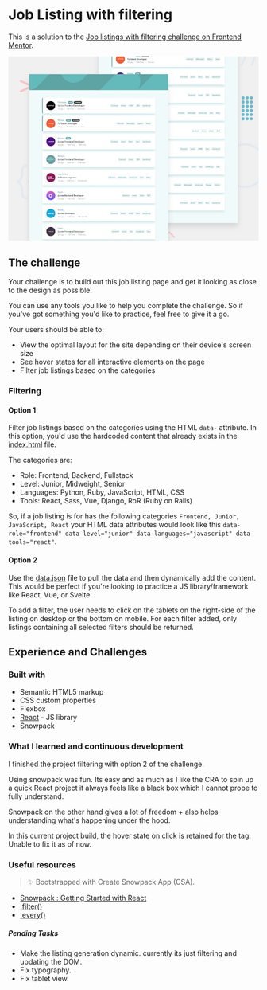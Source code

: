 # Job Listing with filtering

This is a solution to the [Job listings with filtering challenge on Frontend Mentor](https://www.frontendmentor.io/challenges/job-listings-with-filtering-ivstIPCt).

![Design preview for the Job listings with filtering coding challenge](./design/desktop-preview.jpg)

## The challenge

Your challenge is to build out this job listing page and get it looking as close to the design as possible.

You can use any tools you like to help you complete the challenge. So if you've got something you'd like to practice, feel free to give it a go.

Your users should be able to:

- View the optimal layout for the site depending on their device's screen size
- See hover states for all interactive elements on the page
- Filter job listings based on the categories

### Filtering

#### Option 1

Filter job listings based on the categories using the HTML `data-` attribute. In this option, you'd use the hardcoded content that already exists in the [index.html](./index.html) file.

The categories are:

- Role: Frontend, Backend, Fullstack
- Level: Junior, Midweight, Senior
- Languages: Python, Ruby, JavaScript, HTML, CSS
- Tools: React, Sass, Vue, Django, RoR (Ruby on Rails)

So, if a job listing is for has the following categories `Frontend, Junior, JavaScript, React` your HTML data attributes would look like this `data-role="frontend" data-level="junior" data-languages="javascript" data-tools="react"`.

#### Option 2

Use the [data.json](./data.json) file to pull the data and then dynamically add the content. This would be perfect if you're looking to practice a JS library/framework like React, Vue, or Svelte.

To add a filter, the user needs to click on the tablets on the right-side of the listing on desktop or the bottom on mobile. For each filter added, only listings containing all selected filters should be returned.

## Experience and Challenges

### Built with

- Semantic HTML5 markup
- CSS custom properties
- Flexbox
- [React](https://reactjs.org/) - JS library
- Snowpack

### What I learned and continuous development

I finished the project filtering with option 2 of the challenge.

Using snowpack was fun. Its easy and as much as I like the CRA to spin up a quick React project it always feels like a black box which I cannot probe to fully understand.

Snowpack on the other hand gives a lot of freedom + also helps understanding what's happening under the hood.

In this current project build, the hover state on click is retained for the tag. Unable to fix it as of now.

### Useful resources

> ✨ Bootstrapped with Create Snowpack App (CSA).

- [Snowpack : Getting Started with React](https://www.snowpack.dev/tutorials/react)
- [.filter()](https://developer.mozilla.org/en-US/docs/Web/JavaScript/Reference/Global_Objects/Array/filter)
- [.every()](https://developer.mozilla.org/en-US/docs/Web/JavaScript/Reference/Global_Objects/Array/every)

##### Pending Tasks

- Make the listing generation dynamic. currently its just filtering and updating the DOM.
- Fix typography.
- Fix tablet view.
